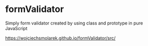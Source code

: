 ﻿# formValidator 

Simply form validator created by using class and prototype in pure JavaScript

https://wojciechsmolarek.github.io/formValidator/src/

